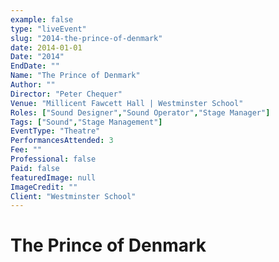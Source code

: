 ```yaml
---
example: false
type: "liveEvent"
slug: "2014-the-prince-of-denmark"
date: 2014-01-01
Date: "2014"
EndDate: ""
Name: "The Prince of Denmark"
Author: ""
Director: "Peter Chequer"
Venue: "Millicent Fawcett Hall | Westminster School"
Roles: ["Sound Designer","Sound Operator","Stage Manager"]
Tags: ["Sound","Stage Management"]
EventType: "Theatre"
PerformancesAttended: 3
Fee: ""
Professional: false
Paid: false
featuredImage: null
ImageCredit: ""
Client: "Westminster School"
---
```


# The Prince of Denmark

